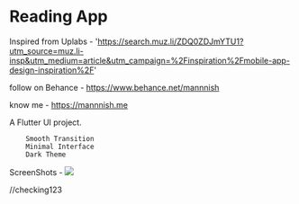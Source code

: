 # Reading App

Inspired from Uplabs - 
'https://search.muz.li/ZDQ0ZDJmYTU1?utm_source=muz.li-insp&utm_medium=article&utm_campaign=%2Finspiration%2Fmobile-app-design-inspiration%2F'

follow on Behance -
https://www.behance.net/mannnish

know me - 
https://mannnish.me

A Flutter UI project.

        Smooth Transition
        Minimal Interface
        Dark Theme

ScreenShots - 
<img src="screenshots/readingapp1.png">

//checking123